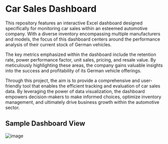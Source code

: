 # Car Sales Dashboard

This repository features an interactive Excel dashboard designed specifically for monitoring car sales within an esteemed automotive company. With a diverse inventory encompassing multiple manufacturers and models, the focus of this dashboard centers around the performance analysis of their current stock of German vehicles.

The key metrics emphasized within the dashboard include the retention rate, power performance factor, unit sales, pricing, and resale value. By meticulously highlighting these areas, the company gains valuable insights into the success and profitability of its German vehicle offerings.

Through this project, the aim is to provide a comprehensive and user-friendly tool that enables the efficient tracking and evaluation of car sales data. By leveraging the power of data visualization, the dashboard empowers decision-makers to make informed choices, optimize inventory management, and ultimately drive business growth within the automotive sector.

## Sample Dashboard View
![image](https://github.com/Sonya-7/Local_Dashboard/assets/92489108/e3fb271a-9ec7-42b3-b920-d63e8fa7b653)

<!--
Very first instance commented out for posterity
![image](https://user-images.githubusercontent.com/92489108/172706858-16588c80-a470-4d68-afc3-3e7f6644f9e4.png) -->
